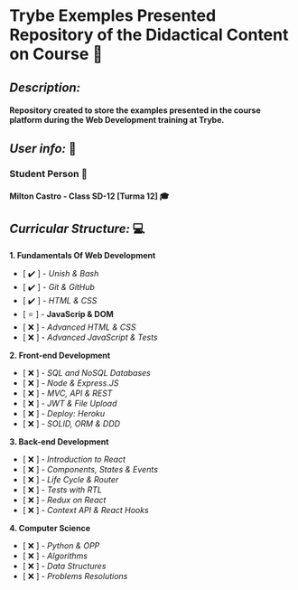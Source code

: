 # **Trybe Exemples Presented Repository of the Didactical Content on Course** :rocket:

## _Description:_
#### Repository created to store the examples presented in the course platform during the Web Development training at Trybe.

## _User info:_ :man:
### Student Person :green_heart:
#### Milton Castro - Class SD-12 [Turma 12]  :mortar_board:

## _Curricular Structure:_ :computer:

**1. Fundamentals Of Web Development**
- [ :heavy_check_mark: ] - _Unish & Bash_
- [ :heavy_check_mark: ] - _Git & GitHub_
- [ :heavy_check_mark: ] - _HTML & CSS_
- [ :star: ] - **JavaScrip & DOM**
- [ :x: ] - _Advanced HTML & CSS_
- [ :x: ] - _Advanced JavaScript & Tests_

**2. Front-end Development**
- [ :x: ] - _SQL and NoSQL Databases_
- [ :x: ] - _Node & Express.JS_
- [ :x: ] - _MVC, API & REST_
- [ :x: ] - _JWT & File Upload_
- [ :x: ] - _Deploy: Heroku_
- [ :x: ] - _SOLID, ORM & DDD_

**3. Back-end Development**
- [ :x: ] - _Introduction to React_
- [ :x: ] - _Components, States & Events_
- [ :x: ] - _Life Cycle & Router_
- [ :x: ] - _Tests with RTL_
- [ :x: ] - _Redux on React_
- [ :x: ] - _Context API & React Hooks_

**4. Computer Science**
- [ :x: ] - _Python & OPP_
- [ :x: ] - _Algorithms_
- [ :x: ] - _Data Structures_
- [ :x: ] - _Problems Resolutions_